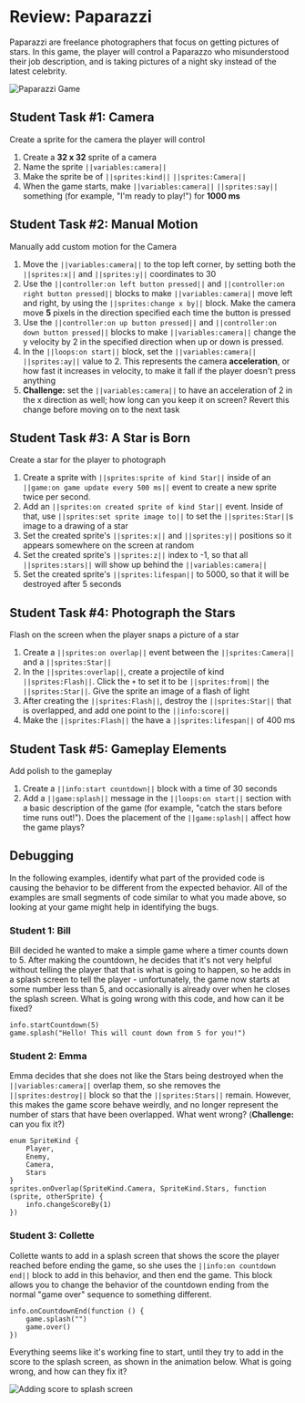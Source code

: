 # Review: Paparazzi

Paparazzi are freelance photographers that focus on getting pictures of stars. In this game, the player will control a Paparazzo who misunderstood their job description, and is taking pictures of a night sky instead of the latest celebrity.

![Paparazzi Game](/static/courses/csintro1/review/paparazzi.gif)

## Student Task #1: Camera

Create a sprite for the camera the player will control

1. Create a **32 x 32** sprite of a camera
2. Name the sprite ``||variables:camera||``
3. Make the sprite be of ``||sprites:kind||`` ``||sprites:Camera||``
4. When the game starts, make ``||variables:camera||`` ``||sprites:say||`` something (for example, "I'm ready to play!") for **1000 ms**

## Student Task #2: Manual Motion

Manually add custom motion for the Camera

1. Move the ``||variables:camera||`` to the top left corner, by setting both the ``||sprites:x||`` and ``||sprites:y||`` coordinates to 30
2. Use the ``||controller:on left button pressed||`` and ``||controller:on right button pressed||`` blocks to make ``||variables:camera||`` move left and right, by using the ``||sprites:change x by||`` block. Make the camera move **5** pixels in the direction specified each time the button is pressed
3. Use the ``||controller:on up button pressed||`` and ``||controller:on down button pressed||`` blocks to make ``||variables:camera||`` change the y velocity by 2 in the specified direction when up or down is pressed. 
4. In the ``||loops:on start||`` block, set the ``||variables:camera||`` ``||sprites:ay||`` value to 2. This represents the camera **acceleration**, or how fast it increases in velocity, to make it fall if the player doesn't press anything
5. **Challenge:** set the ``||variables:camera||`` to have an acceleration of 2 in the x direction as well; how long can you keep it on screen? Revert this change before moving on to the next task

## Student Task #3: A Star is Born

Create a star for the player to photograph

1. Create a sprite with ``||sprites:sprite of kind Star||`` inside of an ``||game:on game update every 500 ms||`` event to create a new sprite twice per second.
2. Add an ``||sprites:on created sprite of kind Star||`` event. Inside of that, use ``||sprites:set sprite image to||`` to set the ``||sprites:Star||``s image to a drawing of a star
3. Set the created sprite's ``||sprites:x||`` and ``||sprites:y||`` positions so it appears somewhere on the screen at random
5. Set the created sprite's ``||sprites:z||`` index to -1, so that all ``||sprites:stars||`` will show up behind the ``||variables:camera||``
6. Set the created sprite's ``||sprites:lifespan||`` to 5000, so that it will be destroyed after 5 seconds

## Student Task #4: Photograph the Stars

Flash on the screen when the player snaps a picture of a star

1. Create a ``||sprites:on overlap||`` event between the ``||sprites:Camera||`` and a ``||sprites:Star||``
2. In the ``||sprites:overlap||``, create a projectile of kind ``||sprites:Flash||``. Click the ``+`` to set it to be ``||sprites:from||`` the ``||sprites:Star||``. Give the sprite an image of a flash of light
3. After creating the ``||sprites:Flash||``, destroy the ``||sprites:Star||`` that is overlapped, and add one point to the ``||info:score||``
4. Make the ``||sprites:Flash||`` the have a ``||sprites:lifespan||`` of 400 ms

## Student Task #5: Gameplay Elements

Add polish to the gameplay

1. Create a ``||info:start countdown||`` block with a time of 30 seconds
2. Add a ``||game:splash||`` message in the ``||loops:on start||`` section with a basic description of the game (for example, "catch the stars before time runs out!"). Does the placement of the ``||game:splash||`` affect how the game plays?

## Debugging

In the following examples, identify what part of the provided code is causing the behavior to be different from the expected behavior. All of the examples are small segments of code similar to what you made above, so looking at your game might help in identifying the bugs.

### Student 1: Bill

Bill decided he wanted to make a simple game where a timer counts down to 5. After making the countdown, he decides that it's not very helpful without telling the player that that is what is going to happen, so he adds in a splash screen to tell the player - unfortunately, the game now starts at some number less than 5, and occasionally is already over when he closes the splash screen. What is going wrong with this code, and how can it be fixed?

```blocks
info.startCountdown(5)
game.splash("Hello! This will count down from 5 for you!")
```

### Student 2: Emma

Emma decides that she does not like the Stars being destroyed when the ``||variables:camera||`` overlap them, so she removes the ``||sprites:destroy||`` block so that the ``||sprites:Stars||`` remain. However, this makes the game score behave weirdly, and no longer represent the number of stars that have been overlapped. What went wrong? (**Challenge:** can you fix it?)

```blocks
enum SpriteKind {
    Player,
    Enemy,
    Camera,
    Stars
}
sprites.onOverlap(SpriteKind.Camera, SpriteKind.Stars, function (sprite, otherSprite) {
    info.changeScoreBy(1)
})
```

### Student 3: Collette

Collette wants to add in a splash screen that shows the score the player reached before ending the game, so she uses the ``||info:on countdown end||`` block to add in this behavior, and then end the game. This block allows you to change the behavior of the countdown ending from the normal "game over" sequence to something different.

```blocks
info.onCountdownEnd(function () {
    game.splash("")
    game.over()
})
```

Everything seems like it's working fine to start, until they try to add in the score to the splash screen, as shown in the animation below. What is going wrong, and how can they fix it?

![Adding score to splash screen](/static/courses/csintro1/review/score-to-splash.gif)
